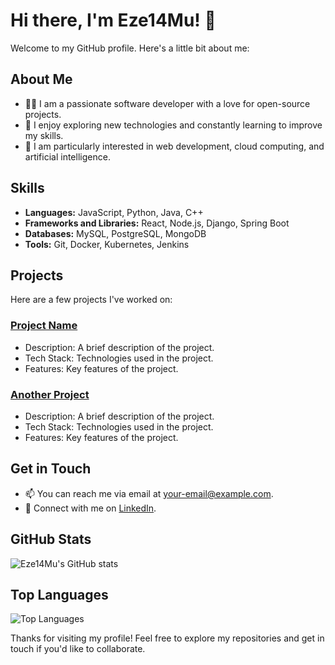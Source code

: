 # Hi there, I'm Eze14Mu! 👋

Welcome to my GitHub profile. Here's a little bit about me:

## About Me

- 🧑‍💻 I am a passionate software developer with a love for open-source projects.
- 🌟 I enjoy exploring new technologies and constantly learning to improve my skills.
- 🚀 I am particularly interested in web development, cloud computing, and artificial intelligence.

## Skills

- **Languages:** JavaScript, Python, Java, C++
- **Frameworks and Libraries:** React, Node.js, Django, Spring Boot
- **Databases:** MySQL, PostgreSQL, MongoDB
- **Tools:** Git, Docker, Kubernetes, Jenkins

## Projects

Here are a few projects I've worked on:

### [Project Name](https://github.com/Eze14Mu/project-name)
- Description: A brief description of the project.
- Tech Stack: Technologies used in the project.
- Features: Key features of the project.

### [Another Project](https://github.com/Eze14Mu/another-project)
- Description: A brief description of the project.
- Tech Stack: Technologies used in the project.
- Features: Key features of the project.

## Get in Touch

- 📫 You can reach me via email at [your-email@example.com](mailto:your-email@example.com).
- 💼 Connect with me on [LinkedIn](https://www.linkedin.com/in/your-profile).

## GitHub Stats

![Eze14Mu's GitHub stats](https://github-readme-stats.vercel.app/api?username=Eze14Mu&show_icons=true&theme=radical)

## Top Languages

![Top Languages](https://github-readme-stats.vercel.app/api/top-langs/?username=Eze14Mu&layout=compact&theme=radical)

Thanks for visiting my profile! Feel free to explore my repositories and get in touch if you'd like to collaborate.
